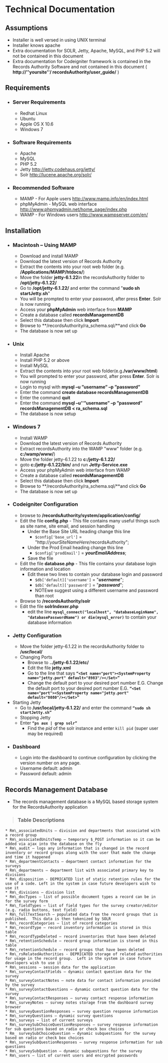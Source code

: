 # Technical Documentation #

## Assumptions ##
  * Installer is well versed in using UNIX terminal
  * Installer knows apache
  * Extra documentation for SOLR, Jetty, Apache, MySQL, and PHP 5.2  will not be contained in this document
  * Extra documentation for Codeigniter framework is contained in the Records Authority Software and not contained in this document ( **http://''yoursite''/ recordsAuthority/user\_guide/** )
## Requirements ##
  * ### Server  Requirements ###
    * Redhat Linux
    * Ubuntu
    * Apple OS X 10.6
    * Windows 7
  * ### Software Requirements ###
    * Apache
    * MySQL
    * PHP 5.2
    * Jetty http://jetty.codehaus.org/jetty/
    * Solr http://lucene.apache.org/solr/
  * ### Recommended Software ###
    * MAMP - For Apple users http://www.mamp.info/en/index.html
    * phpMyAdmin - MySQL web interface http://www.phpmyadmin.net/home_page/index.php
    * WAMP - For Windows users http://www.wampserver.com/en/
## Installation ##
  * ### Macintosh – Using MAMP ###
    * Download and install MAMP
    * Download the latest version of Records Authority
    * Extract the contents into your root web folder (e.g. **/Applications/MAMP/htdocs/**)
    * Move the folder **jetty-6.1.22**in the recordsAuthority folder to **/opt/jetty-6.1.22/**
    * Go to **/opt/jetty-6.1.22/** and enter the command "**sudo sh startJetty.sh**"
    * You will be prompted to enter your password, after press **Enter**.  Solr is now running
    * Access your **phpMyAdmin** web interface from **MAMP**
    * Create a database called **recordsManagementDB**
    * Select this database then click **Import**
    * Browse to **/recordsAuthority/ra\_schema.sql/**and click **Go**
    * The database is now set up
  * ### Unix ###
    * Install Apache
    * Install PHP 5.2 or above
    * Install MySQL
    * Extract the contents into your root web folder(e.g.**/var/www/html**)
    * You will prompted to enter your password, after press **Enter**.  Solr is now running
    * Login to mysql with **mysql –u ”username” –p ”password”**
    * Enter the command **create database recordsManagementDB**
    * Enter the command **quit**
    * Enter the command **mysql –u''”username” –p ”password” recordsManagementDB < ra\_schema.sql**
    * The database is now setup
  * ### Windows 7 ###
    * Install WAMP
    * Download the latest version of Records Authority
    * Extract recordsAuthority into the WAMP "www" folder (e.g. **c:/wamp/www/**)
    * Move the folder jetty-6.1.22 to **c:/jetty-6.1.22/**
    * goto **c:/jetty-6.1.22/bin/** and run **Jetty-Service.exe**
    * Access your phpMyAdmin web interface from WAMP
    * Create a database called **recordsManagementDB**
    * Select this database then click **Import**
    * Browse to **/recordsAuthority/ra\_schema.sql/**and click **Go**
    * The database is now set up
  * ### Codeigniter Configuration ###
    * browse to **/recordsAuthority/system/application/config/**
    * Edit the file **config.php** - This file contains many useful things such as site name,  site email,  and session handling
      * Under the Base Site URL heading change this line
        * `$config['base_url']` = "http://*_yourSiteNameHere_*/recordsAuthority";
      * Under the Prod Email heading change this line
        * `$config['prodEmail']` = **_yourEmailAddress_**;
      * Save the file
    * Edit the file **database.php** - This file contains your database login information and location
      * Edit these two lines to contain your database login and password
        * `$db['default]['username']` = "**_username_**";
        * `$db['default]['password']` = "**_password_**";
        * NOTEwe suggest using a different username and password than root
    * Browse to **/recordsAuthority/solr**
    * Edit the file **solrIndexer.php**
      * edit the line **`mysql_connect("localhost", "databaseLoginName", "databasePasswordName") or die(mysql_error)`** to contain your database information
  * ### Jetty Configuration ###
    * Move the folder jetty-6.1.22 in the recordsAuthority folder to **/usr/local/**
    * Changing Ports
      * Browse to **../jetty-6.1.22/etc/**
      * Edit the file **jetty.xml**
      * Go to the line that says **`“<Set name="port"><SystemProperty name="jetty.port" default="8983"/></Set>”`**
      * Change the default port to your desired port number E.G. Change the default port to your desired port number E.G. **`“<Set name="port"><SystemProperty name="jetty.port" default="8080"/></Set>”`**
  * Starting Jetty
    * Go to **/usr/local/jetty-6.1.22/** and enter the command **`“sudo sh startJetty.sh”`**
    * Stopping Jetty
    * Enter **`“ps aux | grep solr”`**
      * Find the _pid_ of the solr instance and enter `kill pid` (super user may be required)
  * ### Dashboard ###
    * Login into the dashboard to continue configuration by clicking the version number on any page.
    * Username default: admin
    * Password default: admin
## Records Management Database ##
  * The records management database is a MySQL based storage system for the RecordsAuthority application
> ### Table Descriptions ###
    * Rm\_associatedUnits – division and departments that associated with a record group
    * Rm\_associatedUnitsTemp – temporary $_POST information so it can be added via ajax into the database on the fly
    * Rm\_audit – logs any information that is changed in the record inventory or record groups along with the user that made the change and time it happened
    * Rm\_departmentContacts – department contact information for the surveys
    * Rm\_departments – department list with associated primary key to divisions
    * Rm\_disposition - DEPRICATED list of static retention rules for the use of a code. Left in the system in case future developers wish to use it
    * Rm\_divisions – division list
    * Rm\_docTypes – list of possible document types a record can be in for the survey form
    * Rm\_fieldTypes – list of field types for the survey creator/editor (e.g. radio buttons, text field)
    * Rm\_fullTextSearch – populated data from the record groups that is published.  This data is then tokenized by SOLR
    * Rm\_recordCategories – list of record categories
    * Rm\_recordType – record inventory information is stored in this table
    * Rm\_recordTypeDeleted – record inventories that have been deleted
    * Rm\_retentionSchedule – record group information is stored in this table
    * Rm\_retentionSchedule – record groups that have been deleted
    * Rm\_rsRelatedAuthorities - DEPRICATED storage of related authorities for usage in the record group.  Left in the system in case future developers wish to use it
    * Rm\_sessions – session data for the application
    * Rm\_surveyContactFields – dynamic contact question data for the survey
    * Rm\_surveyContactNotes – note data for contact information provided by the survey
    * Rm\_surveyContactQuestions – dynamic contact question data for the survey
    * Rm\_surveyContactResponses – survey contact response information
    * Rm\_surveyNotes – survey notes storage from the dashboard survey browser
    * Rm\_surveyQuestionResponses – survey question response information
    * Rm\_surveyQuestions – dynamic survey questions
    * Rm\_surveys – list of current surveys
    * Rm\_surveySubChoiceQuestionResponses – survey response information for sub questions based on radio or check box choices
    * Rm_ surveySubChoiceQuestion – dynamic subquestions for the survey based on radio or check box choices
    * Rm\_surveySubQuestionResponses – survey response information for sub questions
    * Rm\_surveySubQuestion – dynamic subquestions for the survey
    * Rm\_users – list of current users and encrypted passwords